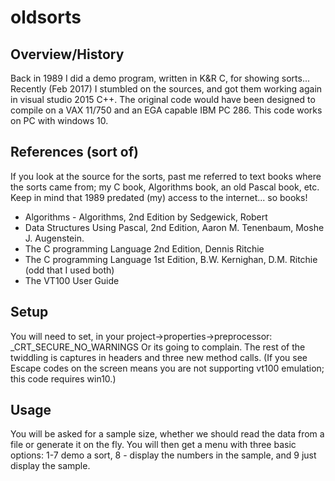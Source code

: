 # oldsorts

##  Overview/History

  Back in 1989 I did a demo program, written in K&R C, for showing sorts...
  Recently (Feb 2017) I stumbled on the sources, and got them working again
  in visual studio 2015 C++. The original code would have been designed to
  compile on a VAX 11/750 and an EGA capable IBM PC 286. This code works on
  PC with windows 10.

## References (sort of)
  If you look at the source for the sorts, past me referred to text books where the
  sorts came from; my C book, Algorithms book, an old Pascal book, etc. Keep in mind
  that 1989 predated (my) access to the internet... so books!
  
  * Algorithms - Algorithms, 2nd Edition by Sedgewick, Robert
  * Data Structures Using Pascal, 2nd Edition,  Aaron M. Tenenbaum, Moshe J. Augenstein.
  * The C programming Language 2nd Edition, Dennis Ritchie
  * The C programming Language 1st Edition, B.W. Kernighan, D.M. Ritchie (odd that I used both)
  * The VT100 User Guide

## Setup 
You will need to set, in your project->properties->preprocessor:
    _CRT_SECURE_NO_WARNINGS
Or its going to complain. The rest of the twiddling is captures in headers and three new method calls.
(If you see Escape codes on the screen means you are not supporting vt100 emulation; this code requires win10.)

## Usage
You will be asked for a sample size, whether we should read the data from a file or generate it on the fly.  You will then get a menu   with three basic options:  1-7 demo a sort, 8 - display the numbers in the sample, and 9 just display the sample.
